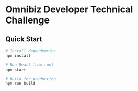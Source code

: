 # Omnibiz Developer Technical Challenge

## Quick Start

```bash
# Install dependencies
npm install

# Run React from root
npm start

# Build for production
npm run build
```
